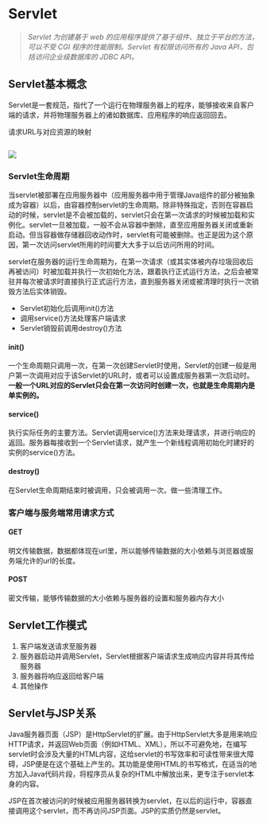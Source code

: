 # Servlet

> *Servlet 为创建基于 web 的应用程序提供了基于组件、独立于平台的方法，可以不受 CGI 程序的性能限制。Servlet 有权限访问所有的 Java API，包括访问企业级数据库的 JDBC API。* 

## Servlet基本概念

Servlet是一套规范，指代了一个运行在物理服务器上的程序，能够接收来自客户端的请求，并将物理服务器上的诸如数据库、应用程序的响应返回回去。

请求URL与对应资源的映射

<img :src="$withBase='/img/servlet-1.png'" class="align-center" />

![](F:\TalkFreely\learn-demo\docs\docs\.vuepress\public\img\servlet-1.png) 

### Servlet生命周期

当servlet被部署在应用服务器中（应用服务器中用于管理Java组件的部分被抽象成为容器）以后，由容器控制servlet的生命周期。除非特殊指定，否则在容器启动的时候，servlet是不会被加载的，servlet只会在第一次请求的时候被加载和实例化。servlet一旦被加载，一般不会从容器中删除，直至应用服务器关闭或重新启动。但当容器做存储器回收动作时，servlet有可能被删除。也正是因为这个原因，第一次访问servlet所用的时间要大大多于以后访问所用的时间。

servlet在服务器的运行生命周期为，在第一次请求（或其实体被内存垃圾回收后再被访问）时被加载并执行一次初始化方法，跟着执行正式运行方法，之后会被常驻并每次被请求时直接执行正式运行方法，直到服务器关闭或被清理时执行一次销毁方法后实体销毁。

- Servlet初始化后调用init()方法
- 调用service()方法处理客户端请求
- Servlet销毁前调用destroy()方法

#### init()

一个生命周期只调用一次，在第一次创建Servlet时使用，Servlet的创建一般是用户第一次调用对应于该Servlet的URL时，或者可以设置成服务器第一次启动时。**一般一个URL对应的Servlet只会在第一次访问时创建一次，也就是生命周期内是单实例的。** 

#### service()

执行实际任务的主要方法。Servlet调用service()方法来处理请求，并进行响应的返回。服务器每接收到一个Servlet请求，就产生一个新线程调用初始化时建好的实例的service()方法。

#### destroy()

在Servlet生命周期结束时被调用，只会被调用一次。做一些清理工作。

### 客户端与服务端常用请求方式

#### GET

明文传输数据，数据都体现在url里，所以能够传输数据的大小依赖与浏览器或服务端允许的url的长度。

#### POST

密文传输，能够传输数据的大小依赖与服务器的设置和服务器内存大小

## Servlet工作模式

1. 客户端发送请求至服务器
2. 服务器启动并调用Servlet，Servlet根据客户端请求生成响应内容并将其传给服务器
3. 服务器将响应返回给客户端
4. 其他操作

## Servlet与JSP关系

Java服务器页面（JSP）是HttpServlet的扩展。由于HttpServlet大多是用来响应HTTP请求，并返回Web页面（例如HTML、XML），所以不可避免地，在编写servlet时会涉及大量的HTML内容，这给servlet的书写效率和可读性带来很大障碍，JSP便是在这个基础上产生的。其功能是使用HTML的书写格式，在适当的地方加入Java代码片段，将程序员从复杂的HTML中解放出来，更专注于servlet本身的内容。

JSP在首次被访问的时候被应用服务器转换为servlet，在以后的运行中，容器直接调用这个servlet，而不再访问JSP页面。JSP的实质仍然是servlet。